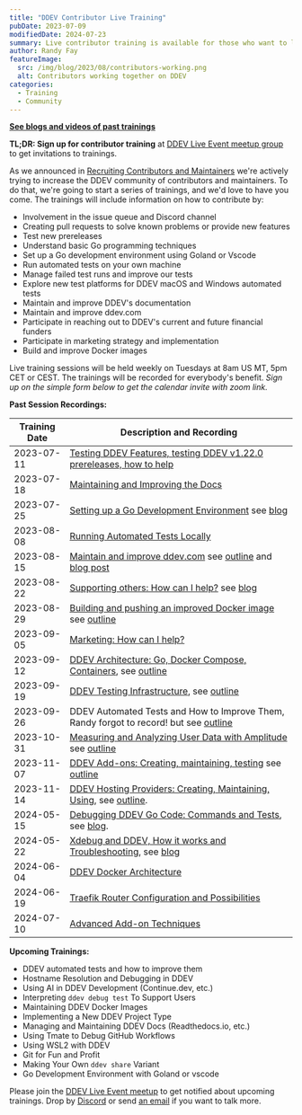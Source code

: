 ```yaml
---
title: "DDEV Contributor Live Training"
pubDate: 2023-07-09
modifiedDate: 2024-07-23
summary: Live contributor training is available for those who want to learn to contribute and maintain DDEV.
author: Randy Fay
featureImage:
  src: /img/blog/2023/08/contributors-working.png
  alt: Contributors working together on DDEV
categories:
  - Training
  - Community
---
```


**[See blogs and videos of past trainings](/blog/category/training)**

**TL;DR: Sign up for contributor training** at [DDEV Live Event meetup group](https://www.meetup.com/ddev-events/) to get invitations to trainings.

As we announced in [Recruiting Contributors and Maintainers](recruiting-maintainers.md) we're actively trying to increase the DDEV community of contributors and maintainers. To do that, we're going to start a series of trainings, and we'd love to have you come. The trainings will include information on how to contribute by:

* Involvement in the issue queue and Discord channel
* Creating pull requests to solve known problems or provide new features
* Test new prereleases
* Understand basic Go programming techniques
* Set up a Go development environment using Goland or Vscode
* Run automated tests on your own machine
* Manage failed test runs and improve our tests
* Explore new test platforms for DDEV macOS and Windows automated tests
* Maintain and improve DDEV's documentation
* Maintain and improve ddev.com
* Participate in reaching out to DDEV's current and future financial funders
* Participate in marketing strategy and implementation
* Build and improve Docker images

Live training sessions will be held weekly on Tuesdays at 8am US MT, 5pm CET or CEST. The trainings will be recorded for everybody's benefit. *Sign up on the simple form below to get the calendar invite with zoom link.*


**Past Session Recordings:**

| Training Date | Description and Recording                                                                                                                                                                                                                                                                                                                 |
|---------------|-------------------------------------------------------------------------------------------------------------------------------------------------------------------------------------------------------------------------------------------------------------------------------------------------------------------------------------------|
| 2023-07-11    | [Testing DDEV Features, testing DDEV v1.22.0 prereleases, how to help](https://www.dropbox.com/scl/fi/8epf3vqrp6f5rf7w7up7l/20230711_contributor_training_testing_release.mp4?rlkey=s8zd82uc7a33kke9ksiqsi1yb&dl=0)                                                                                                                       |
| 2023-07-18    | [Maintaining and Improving the Docs](https://www.dropbox.com/scl/fi/2d5qryxzgwa5zat9xz056/20230718_contributor_traiing_docs.mp4?rlkey=senzp6l6j8zq52vd4y74uhqfy&dl=0)                                                                                                                                                                     |
| 2023-07-25    | [Setting up a Go Development Environment](https://youtu.be/IjrJw0Ay-dk) see [blog](setting-up-a-go-development-environment.md)                                                                                                                                                                                                            |
| 2023-08-08    | [Running Automated Tests Locally](https://www.dropbox.com/scl/fi/952kiwyqb60613plctr7f/2023-08-08_contributor_training_running_tests.mp4?rlkey=14t3xj6es707osboxc6c4n6a1&dl=0)                                                                                                                                                            |
| 2023-08-15    | [Maintain and improve ddev.com](https://www.dropbox.com/scl/fi/up13ll31115zo997kqzac/2023-08-15_contributor_training_maintain_ddev.com.mp4?rlkey=uff5jra0dp524utuigv9j6399&dl=0) see [outline](https://doc.mattstein.com/s/-BQQaSLJd) and [blog post](ddev-website-for-contributors.md)                                                   |
| 2023-08-22    | [Supporting others: How can I help?](https://www.dropbox.com/scl/fi/iiu0ywf3h958wcqchykk4/2023-08-22_contributor_training_support.mp4?rlkey=ujqml1hfwbfyutwizy2jmlet9&dl=0) see [blog](how-to-give-and-get-community-support.md)                                                                                                          |
| 2023-08-29    | [Building and pushing an improved Docker image](https://www.dropbox.com/scl/fi/rylo13nfjqasu4fkckeiq/2023-08-29_contributor_training_building_pushing_docker_image.mp4?rlkey=ckqhocebjw8vhc80geb13x2fc&dl=0) see [outline](https://randyfay.notion.site/Building-and-pushing-DDEV-s-Docker-images-dba76bf9b5ad4c2aafe47017a13105c3?pvs=4) |
| 2023-09-05    | [Marketing: How can I help?](https://www.dropbox.com/scl/fi/5az16wfshgipi641r5ew8/2023-09-05_contributor_training_marketing.mp4?rlkey=9ykeuvy2bp90fjymva7hckqju&dl=0)                                                                                                                                                                     |
| 2023-09-12    | [DDEV Architecture: Go, Docker Compose, Containers](https://www.dropbox.com/scl/fi/rh7o01yc4uriittvth9wp/2023-09-12_DDEV_architecture.mp4?rlkey=f44r4kyhq7flfwbcody3omcs0&dl=0), see [outline](https://randyfay.notion.site/Contributor-Training-DDEV-Architecture-72968891333c4c4b936c09cf7d1e0a80?pvs=4)                                |
| 2023-09-19    | [DDEV Testing Infrastructure](https://www.dropbox.com/scl/fi/tg5qfkmjcgzckx8z5i5t6/2023-09-19_Testing_Infrastructure.mp4?rlkey=cuemz2fafaltj2dtsgepld9t7&dl=0), see [outline](https://randyfay.notion.site/Contributor-Training-Testing-Infrastructure-804600e2b19d4d46903d868bc3a0701a?pvs=4)                                            |
| 2023-09-26    | DDEV Automated Tests and How to Improve Them, Randy forgot to record! but see [outline](https://randyfay.notion.site/Contributor-Training-Automated-tests-d238854dff384fa6b640592feb04b14e?pvs=4)                                                                                                                                         |
| 2023-10-31    | [Measuring and Analyzing User Data with Amplitude](https://www.dropbox.com/scl/fi/xqx3ne70y8oojypr2g2m3/2023-10-31_Amplitude_analytics.mp4?rlkey=eg8hwh0o5sog7e46pl424ntbp&dl=0) see [outline](https://randyfay.notion.site/Contributor-Training-Amplitude-Analytics-71202feb067741fca72b68c6641adc41?pvs=4)                              |
| 2023-11-07    | [DDEV Add-ons: Creating, maintaining, testing](https://youtu.be/TmXqQe48iqE) see [outline](https://randyfay.notion.site/Contributor-Training-Add-ons-creating-maintaining-testing-1040f7d007c94bef8669a400a2437c98?pvs=4)                                                                                                                 |
| 2023-11-14    | [DDEV Hosting Providers: Creating, Maintaining, Using](https://www.dropbox.com/scl/fi/yjgdjkiwwr4egyaewj40e/2023-11-14_DDEV_provider_integrations.mp4?rlkey=4ygpjaopgp2xbdswptsnzf50u&dl=0), see [outline](https://randyfay.notion.site/Contributor-Training-Provider-integrations-fb9676ca17d64fe6bf16a6b5b1622ccb?pvs=4).               |
| 2024-05-15    | [Debugging DDEV Go Code: Commands and Tests](https://www.youtube.com/watch?v=E-AEzC1p76E), see [blog](golang-debugging.md).                                                                                                                                                                                                               |
| 2024-05-22    | [Xdebug and DDEV, How it works and Troubleshooting](https://www.youtube.com/watch?v=4MrwXTaHfnc), see [blog](xdebug-debugging.md)                                                                                                                                                                                                         |
| 2024-06-04    | [DDEV Docker Architecture](ddev-docker-architecture.md)                                                                                                                                                                                                                                                                                   |
| 2024-06-19    | [Traefik Router Configuration and Possibilities](traefik-configuration-contributor-training.md)                                                                                                                                                                                                                                           |
| 2024-07-10    | [Advanced Add-on Techniques](advanced-add-on-contributor-training.md)                                                                                                                                                                                                                                                                     |

<a name="upcoming-trainings"></a>
**Upcoming Trainings:**

* DDEV automated tests and how to improve them
* Hostname Resolution and Debugging in DDEV
* Using AI in DDEV Development (Continue.dev, etc.)
* Interpreting `ddev debug test` To Support Users
* Maintaining DDEV Docker Images
* Implementing a New DDEV Project Type
* Managing and Maintaining DDEV Docs (Readthedocs.io, etc.)
* Using Tmate to Debug GitHub Workflows
* Using WSL2 with DDEV
* Git for Fun and Profit
* Making Your Own `ddev share` Variant
* Go Development Environment with Goland or vscode

Please join the [DDEV Live Event meetup](https://www.meetup.com/ddev-events/) to get notified about upcoming trainings. Drop by [Discord](https://discord.gg/5wjP76mBJD) or send [an email](mailto:support%40ddev.com) if you want to talk more.
